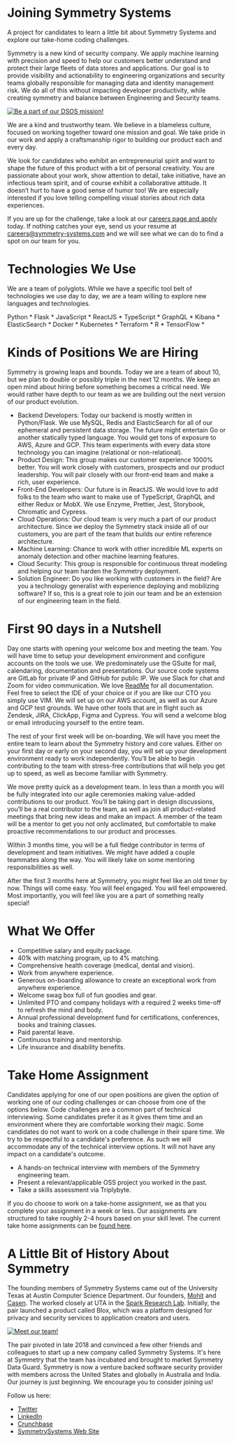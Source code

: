 # Joining Symmetry Systems
A project for candidates to learn a little bit about Symmetry Systems and explore our take-home coding challenges.

Symmetry is a new kind of security company. We apply machine learning with precision and speed to help our customers better understand and protect their large fleets of data stores and applications. Our goal is to provide visibility and actionability to engineering organizations and security teams globally responsible for managing data and identity management risk. We do all of this without impacting developer productivity, while creating symmetry and balance between Engineering and Security teams.

<a href="images/dsos.png" title="Be a part of our DSOS mission!">
<img src="images/dsos.png" alt="Be a part of our DSOS mission!"></a>

We are a kind and trustworthy team. We believe in a blameless culture, focused on working together toward one mission and goal. We take pride in our work and apply a craftsmanship rigor to building our product each and every day.

We look for candidates who exhibit an entrepreneurial spirit and want to shape the future of this product with a bit of personal creativity. You are passionate about your work, show attention to detail, take initiative, have an infectious team spirit, and of course exhibit a collaborative attitude. It doesn’t hurt to have a good sense of humor too! We are especially interested if you love telling compelling visual stories about rich data experiences.

If you are up for the challenge, take a look at our [careers page and apply](https://jobs.lever.co/SymmetrySystems) today. If nothing catches your eye, send us your resume at careers@symmetry-systems.com and we will see what we can do to find a spot on our team for you.

# Technologies We Use
We are a team of polyglots. While we have a specific tool belt of technologies we use day to day, we are a team willing to explore new languages and technologies.

Python * Flask * JavaScript * ReactJS * TypeScript * GraphQL * Kibana * ElasticSearch * Docker * Kubernetes * Terraform * R * TensorFlow *

# Kinds of Positions We are Hiring
Symmetry is growing leaps and bounds. Today we are a team of about 10, but we plan to double or possibly triple in the next 12 months. We keep an open mind about hiring before something becomes a critical need. We would rather have depth to our team as we are building out the next version of our product evolution.

* Backend Developers: Today our backend is mostly written in Python/Flask. We use MySQL, Redis and ElasticSearch for all of our ephemeral and persistent data storage. The future might entertain Go or another statically typed language. You would get tons of exposure to AWS, Azure and GCP. This team experiments with every data store technology you can imagine (relational or non-relational).
* Product Design: This group makes our customer experience 1000% better. You will work closely with customers, prospects and our product leadership. You will pair closely with our front-end team and make a rich, user experience.
* Front-End Developers: Our future is in ReactJS. We would love to add folks to the team who want to make use of TypeScript, GraphQL and either Redux or MobX. We use Enzyme, Prettier, Jest, Storybook, Chromatic and Cypress.
* Cloud Operations: Our cloud team is very much a part of our product architecture. Since we deploy the Symmetry stack inside all of our customers, you are part of the team that builds our entire reference architecture.
* Machine Learning: Chance to work with other incredible ML experts on anomaly detection and other machine learning features.
* Cloud Security: This group is responsible for continuous threat modeling and helping our team harden the Symmetry deployment.
* Solution Engineer: Do you like working with customers in the field? Are you a technology generalist with experience deploying and mobilizing software? If so, this is a great role to join our team and be an extension of our engineering team in the field.

# First 90 days in a Nutshell
Day one starts with opening your welcome box and meeting the team. You will have time to setup your development environment and configure accounts on the tools we use. We predominately use the GSuite for mail, calendaring, documentation and presentations. Our source code systems are GitLab for private IP and GitHub for public IP. We use Slack for chat and Zoom for video communication. We love [ReadMe](https://readme.com/) for all documentation. Feel free to select the IDE of your choice or if you are like our CTO you simply use VIM. We will set up on our AWS account, as well as our Azure and GCP test grounds. We have other tools that are in flight such as Zendesk, JIRA, ClickApp, Figma and Cypress.  You will send a welcome blog or email introducing yourself to the entire team.

The rest of your first week will be on-boarding. We will have you meet the entire team to learn about the Symmetry history and core values. Either on your first day or early on your second day, you will set up your development environment ready to work independently. You’ll be able to begin contributing to the team with stress-free contributions that will help you get up to speed, as well as become familiar with Symmetry.

We move pretty quick as a development team. In less than a month you will be fully integrated into our agile ceremonies making value-added contributions to our product. You’ll be taking part in design discussions, you’ll be a real contributor to the team, as well as join all product-related meetings that bring new ideas and make an impact. A member of the team will be a mentor to get you not only acclimated, but comfortable to make proactive recommendations to our product and processes.

Within 3 months time, you will be a full fledge contributor in terms of development and team initiatives. We might have added a couple teammates along the way. You will likely take on some mentoring responsibilities as well.

After the first 3 months here at Symmetry, you might feel like an old timer by now. Things will come easy. You will feel engaged. You will feel empowered. Most importantly, you will feel like you are a part of something really special!

# What We Offer
* Competitive salary and equity package.
* 401k with matching program, up to 4% matching.
* Comprehensive health coverage (medical, dental and vision).
* Work from anywhere experience.
* Generous on-boarding allowance to create an exceptional work from anywhere experience.
* Welcome swag box full of fun goodies and gear.
* Unlimited PTO and company holidays with a required 2 weeks time-off to refresh the mind and body.
* Annual professional development fund for certifications, conferences, books and training classes.
* Paid parental leave.
* Continuous training and mentorship.
* Life insurance and disability benefits.

# Take Home Assignment
Candidates applying for one of our open positions are given the option of working one of our coding challenges or can choose from one of the options below. Code challenges are a common part of technical interviewing. Some candidates prefer it as it gives them time and an environment where they are comfortable working their magic. Some candidates do not want to work on a code challenge in their spare time. We try to be respectful to a candidate's preference. As such we will accommodate any of the technical interview options. It will not have any impact on a candidate's outcome.

* A hands-on technical interview with members of the Symmetry engineering team.
* Present a relevant/applicable OSS project you worked in the past.
* Take a skills assessment via Triplybyte.

If you do choose to work on a take-home assignment, we as that you complete your assignment in a week or less. Our assignments are structured to take roughly 2-4 hours based on your skill level. The current take home assignments can be [found here](assignments.md).

# A Little Bit of History About Symmetry
The founding members of Symmetry Systems came out of the University Texas at Austin Computer Science Department. Our founders, [Mohit](https://www.linkedin.com/in/mohit-tiwari8/) and [Casen](https://www.linkedin.com/in/casen-hunger-780765a2/). The worked closely at UTA in the [Spark Research Lab](http://spark.ece.utexas.edu/). Initially, the pair launched a product called Blox, which was a platform designed for privacy and security services to application creators and users.

<a href="images/image_from_ios.jpeg" title="Meet our team!">
<img src="images/image_from_ios.jpeg" alt="Meet our team!"></a>

The pair pivoted in late 2018 and convinced a few other friends and colleagues to start up a new company called Symmetry Systems. It's here at Symmetry that the team has incubated and brought to market Symmetry Data Guard. Symmetry is now a venture backed software security provider with members across the United States and globally in Australia and India. Our journey is just beginning. We encourage you to consider joining us!   

Follow us here:
* [Twitter](https://twitter.com/SymmetrySystems)
* [LinkedIn](https://www.linkedin.com/company/symmetry-systems-inc/)
* [Crunchbase](https://www.crunchbase.com/organization/symmetry-systems)
* [SymmetrySystems Web Site](https://www.symmetry-systems.com/)
